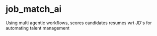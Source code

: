 # job_match_ai
Using multi agentic workflows, scores candidates resumes wrt JD's for automating talent management
